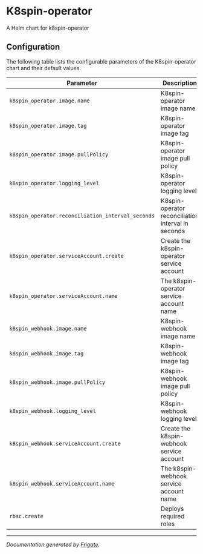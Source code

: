 
K8spin-operator
===========

A Helm chart for k8spin-operator


## Configuration

The following table lists the configurable parameters of the K8spin-operator chart and their default values.

| Parameter                | Description             | Default        |
| ------------------------ | ----------------------- | -------------- |
| `k8spin_operator.image.name` | K8spin-operator image name | `"k8spin/k8spin-operator"` |
| `k8spin_operator.image.tag` | K8spin-operator image tag | `"dev"` |
| `k8spin_operator.image.pullPolicy` | K8spin-operator image pull policy | `"IfNotPresent"` |
| `k8spin_operator.logging_level` | K8spin-operator logging level | `"DEBUG"` |
| `k8spin_operator.reconciliation_interval_seconds` | K8spin-operator reconciliation interval in seconds | `"15"` |
| `k8spin_operator.serviceAccount.create` | Create the k8spin-operator service account | `true` |
| `k8spin_operator.serviceAccount.name` | The k8spin-operator service account name | `null` |
| `k8spin_webhook.image.name` | K8spin-webhook image name | `"k8spin/k8spin-webhook"` |
| `k8spin_webhook.image.tag` | K8spin-webhook image tag | `"dev"` |
| `k8spin_webhook.image.pullPolicy` | K8spin-webhook image pull policy | `"IfNotPresent"` |
| `k8spin_webhook.logging_level` | K8spin-webhook logging level | `"DEBUG"` |
| `k8spin_webhook.serviceAccount.create` | Create the k8spin-webhook service account | `true` |
| `k8spin_webhook.serviceAccount.name` | The k8spin-webhook service account name | `null` |
| `rbac.create` | Deploys required roles | `true` |



---
_Documentation generated by [Frigate](https://frigate.readthedocs.io)._

